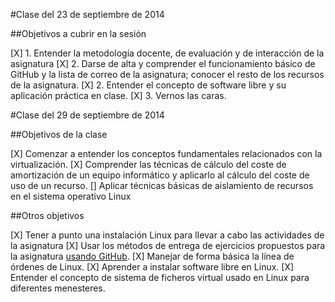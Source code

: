 #Clase del 23 de septiembre de 2014

##Objetivos a cubrir en la sesión

[X] 1. Entender la metodología docente, de evaluación y de interacción de la asignatura
[X] 2. Darse de alta y comprender el funcionamiento básico de GitHub y la lista de correo de la asignatura; conocer el resto de los recursos de la asignatura.
[X] 2. Entender el concepto de software libre y su aplicación práctica en clase.
[X] 3. Vernos las caras.


#Clase del 29 de septiembre de 2014

##Objetivos de la clase

[X] Comenzar a entender los conceptos fundamentales relacionados con la virtualización.
[X] Comprender las técnicas de cálculo del coste de amortización de un equipo informático y aplicarlo al cálculo del coste de uso de un recurso.
[] Aplicar técnicas básicas de aislamiento de recursos en el sistema operativo Linux

##Otros objetivos

[X] Tener a punto una instalación Linux para llevar a cabo las actividades de la asignatura
[X] Usar los métodos de entrega de ejercicios propuestos para la asignatura [usando GitHub](../ejercicios/README.md). 
[X] Manejar de forma básica la línea de órdenes de Linux.
[X] Aprender a instalar software libre en Linux. 
[X] Entender el concepto de sistema de ficheros virtual usado en Linux para diferentes menesteres.
